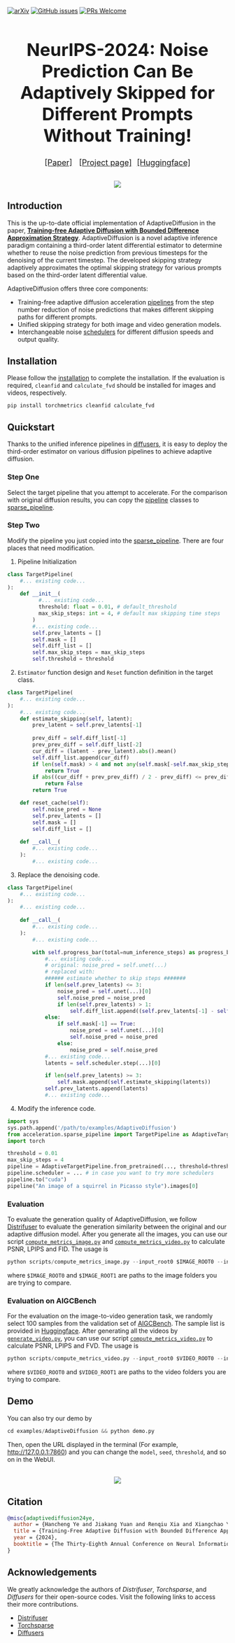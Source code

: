 [![arXiv](https://img.shields.io/badge/arXiv-2410.09873-b31b1b.svg)](https://arxiv.org/abs/2410.09873)
[![GitHub issues](https://img.shields.io/github/issues/UniModal4Reasoning/AdaptiveDiffusion)](https://github.com/UniModal4Reasoning/AdaptiveDiffusion/issues)
[![PRs Welcome](https://img.shields.io/badge/PRs-welcome-brightgreen.svg?style=flat-square)](https://github.com/UniModal4Reasoning/AdaptiveDiffusion/pulls)

<div align="center">
<h1 style="text-align: center; font-size: 2.5rem; font-weight: bolders">
NeurIPS-2024: Noise Prediction Can Be Adaptively Skipped for Different Prompts Without Training!
</h1>


<font size=4>[[Paper]](https://arxiv.org/pdf/2410.09873)</font> &nbsp; &nbsp;<font size=4>[[Project page]](https://jiakangyuan.github.io/AdaptiveDiffusion-project-page/)</font> &nbsp;&nbsp;<font size=4>[[Huggingface]](https://huggingface.co/datasets/HankYe/Sampled_AIGCBench_text2image_ar_0.625)</font>
</div>

<p align="center">
    <br>
    <img src="assets/framework.png"/>
    <br>
<p>

## Introduction
This is the up-to-date official implementation of AdaptiveDiffusion in the paper, [**Training-free Adaptive Diffusion with Bounded Difference Approximation Strategy**](https://arxiv.org/abs/2410.09873). AdaptiveDiffusion is a novel adaptive inference paradigm containing a third-order latent differential estimator to determine whether to reuse the noise prediction from previous timesteps for the denoising of the current timestep. The developed skipping strategy adaptively approximates the optimal skipping strategy for various prompts based on the third-order latent differential value.

AdaptiveDiffusion offers three core components:

- Training-free adaptive diffusion acceleration [pipelines](https://github.com/UniModal4Reasoning/AdaptiveDiffusion/blob/master/examples/AdaptiveDiffusion/acceleration/sparse_pipeline.py) from the step number reduction of noise predictions that makes different skipping paths for different prompts.
- Unified skipping strategy for both image and video generation models.
- Interchangeable noise [schedulers](https://github.com/UniModal4Reasoning/AdaptiveDiffusion/blob/master/examples/AdaptiveDiffusion/generate.py) for different diffusion speeds and output quality.

## Installation

Please follow the [installation](https://github.com/huggingface/diffusers/blob/main/README.md) to complete the installation. If the evaluation is required, `cleanfid` and `calculate_fvd` should be installed for images and videos, respectively.

```
pip install torchmetrics cleanfid calculate_fvd
```

## Quickstart

Thanks to the unified inference pipelines in [diffusers](https://github.com/huggingface/diffusers), it is easy to deploy the third-order estimator on various diffusion pipelines to achieve adaptive diffusion.

### Step One
Select the target pipeline that you attempt to accelerate. For the comparison with original diffusion results, you can copy the [pipeline](https://github.com/UniModal4Reasoning/AdaptiveDiffusion/blob/master/src/diffusers/pipelines/) classes to [sparse_pipeline](https://github.com/UniModal4Reasoning/AdaptiveDiffusion/blob/master/examples/AdaptiveDiffusion/acceleration/sparse_pipeline.py).

### Step Two
Modify the pipeline you just copied into the [sparse_pipeline](https://github.com/UniModal4Reasoning/AdaptiveDiffusion/blob/master/examples/AdaptiveDiffusion/acceleration/sparse_pipeline.py). There are four places that need modification.

1. Pipeline Initialization
```python
class TargetPipeline(
    #... existing code...
):
    def __init__(
          #... existing code...
          threshold: float = 0.01, # default_threshold
          max_skip_steps: int = 4, # default max skipping time steps
        )
        #... existing code...
        self.prev_latents = []
        self.mask = []
        self.diff_list = []
        self.max_skip_steps = max_skip_steps
        self.threshold = threshold
```
2. `Estimator` function design and `Reset` function definition in the target class.
```python
class TargetPipeline(
    #... existing code...
):
    #... existing code...
    def estimate_skipping(self, latent):
        prev_latent = self.prev_latents[-1]
        
        prev_diff = self.diff_list[-1]
        prev_prev_diff = self.diff_list[-2]
        cur_diff = (latent - prev_latent).abs().mean()
        self.diff_list.append(cur_diff)
        if len(self.mask) > 4 and not any(self.mask[-self.max_skip_steps:]):
            return True
        if abs((cur_diff + prev_prev_diff) / 2 - prev_diff) <= prev_diff * self.threshold:
            return False
        return True

    def reset_cache(self):
        self.noise_pred = None
        self.prev_latents = []
        self.mask = []
        self.diff_list = []
      
    def __call__(
        #... existing code...
    ):
        #... existing code...
```
3. Replace the denoising code.
```python
class TargetPipeline(
    #... existing code...
):
    #... existing code...
    
    def __call__(
        #... existing code...
    ):
        #... existing code...

        with self.progress_bar(total=num_inference_steps) as progress_bar:
            #... existing code...
            # original: noise_pred = self.unet(...)
            # replaced with:
            ###### estimate whether to skip steps #######
            if len(self.prev_latents) <= 3:
                noise_pred = self.unet(...)[0]
                self.noise_pred = noise_pred
                if len(self.prev_latents) > 1:
                    self.diff_list.append((self.prev_latents[-1] - self.prev_latents[-2]).abs().mean())
            else:
                if self.mask[-1] == True:
                    noise_pred = self.unet(...)[0]
                    self.noise_pred = noise_pred
                else:
                    noise_pred = self.noise_pred
            #... existing code...
            latents = self.scheduler.step(...)[0]

            if len(self.prev_latents) >= 3:
                self.mask.append(self.estimate_skipping(latents))
            self.prev_latents.append(latents)
            #... existing code...
```
4. Modify the inference code.
```python
import sys
sys.path.append('/path/to/examples/AdaptiveDiffusion')
from acceleration.sparse_pipeline import TargetPipeline as AdaptiveTargetPipeline
import torch

threshold = 0.01
max_skip_steps = 4
pipeline = AdaptiveTargetPipeline.from_pretrained(..., threshold=threshold, max_skip_steps=max_skip_steps)
pipeline.scheduler = ... # in case you want to try more schedulers
pipeline.to("cuda")
pipeline("An image of a squirrel in Picasso style").images[0]
```
### Evaluation
To evaluate the generation quality of AdaptiveDiffusion, we follow [Distrifuser](https://github.com/mit-han-lab/distrifuser) to evaluate the generation similarity between the original and our adaptive diffusion model. After you generate all the images, you can use our script [`compute_metrics_image.py`](https://github.com/UniModal4Reasoning/AdaptiveDiffusion/blob/master/examples/AdaptiveDiffusion/compute_metrics_image.py) and [`compute_metrics_video.py`](https://github.com/UniModal4Reasoning/AdaptiveDiffusion/blob/master/examples/AdaptiveDiffusion/compute_metrics_video.py) to calculate PSNR, LPIPS and FID. The usage is
```python
python scripts/compute_metrics_image.py --input_root0 $IMAGE_ROOT0 --input_root1 $IMAGE_ROOT1
```
where `$IMAGE_ROOT0` and `$IMAGE_ROOT1` are paths to the image folders you are trying to compare.

### Evaluation on AIGCBench
For the evaluation on the image-to-video generation task, we randomly select 100 samples from the validation set of [AIGCBench](https://arxiv.org/abs/2401.01651). The sample list is provided in [Huggingface](https://huggingface.co/datasets/HankYe/Sampled_AIGCBench_text2image_ar_0.625). After generating all the videos by [`generate_video.py`](https://github.com/UniModal4Reasoning/AdaptiveDiffusion/blob/master/examples/AdaptiveDiffusion/generate_video.py), you can use our script [`compute_metrics_video.py`](https://github.com/UniModal4Reasoning/AdaptiveDiffusion/blob/master/examples/AdaptiveDiffusion/compute_metrics_video.py) to calculate PSNR, LPIPS and FVD. The usage is 
```python
python scripts/compute_metrics_video.py --input_root0 $VIDEO_ROOT0 --input_root1 $VIDEO_ROOT1
```
where `$VIDEO_ROOT0` and `$VIDEO_ROOT1` are paths to the video folders you are trying to compare.

## Demo

You can also try our demo by 
```python
cd examples/AdaptiveDiffusion && python demo.py
```
Then, open the URL displayed in the terminal (For example, http://127.0.0.1:7860) and you can change the `model`, `seed`, `threshold`, and so on in the WebUI.

<p align="center">
    <br>
    <img src="assets/demo.png"/>
    <br>
<p>


## Citation

```bibtex
@misc{adaptivediffusion24ye,
  author = {Hancheng Ye and Jiakang Yuan and Renqiu Xia and Xiangchao Yan and Tao Chen and Junchi Yan and Botian Shi and Bo Zhang},
  title = {Training-Free Adaptive Diffusion with Bounded Difference Approximation Strategy},
  year = {2024},
  booktitle = {The Thirty-Eighth Annual Conference on Neural Information Processing Systems}
}
```



## Acknowledgements
We greatly acknowledge the authors of *Distrifuser*, *Torchsparse*, and *Diffusers* for their open-source codes. Visit the following links to access their more contributions.

- [Distrifuser](https://github.com/mit-han-lab/distrifuser)
- [Torchsparse](https://github.com/mit-han-lab/torchsparse)
- [Diffusers](https://github.com/huggingface/diffusers)
